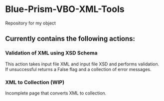 # Blue-Prism-VBO-XML-Tools
Repository for my object

## Currently contains the following actions:

### Validation of XML using XSD Schema
This action takes input file XML and input file XSD and performs validation. If unsuccessful returns a False flag and a collection of error messages.

### XML to Collection (WIP)
Incomplete page that converts XML to collection.
